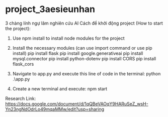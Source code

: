# project_3aesieunhan
3 chàng lính ngự lâm nghiên cứu AI 
Cách để khởi động project (How to start the project):

1. Use npm install to install node modules for the project

2. Install the necessary modules (can use import command or use pip install)
  pip install flask 
  pip install google.generativeai
  pip install mysql.connector
  pip install python-dotenv
  pip install CORS
  pip install flask_cors

3. Navigate to app.py and execute this line of code in the terminal: python .\app.py

4. Create a new terminal and execute: npm start


Research Link: https://docs.google.com/document/d/1qQBeVAOqY9HARuSeZ_wsH-Yn23ngNdOdrLo49mqaMMw/edit?usp=sharing
